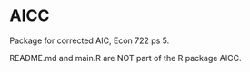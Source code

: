# AICC
Package for corrected AIC, Econ 722 ps 5.


README.md and main.R are NOT part of the R package AICC.
